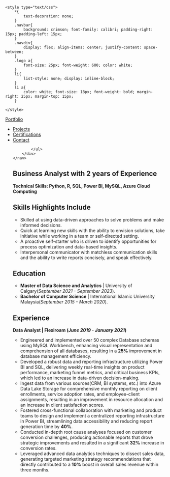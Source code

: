 <html>
<head>
	<meta charset="utf-8">
	<meta name="viewport" content="width=device-width, initial-scale=1">
	
	<style type="text/css">
		*{
			text-decoration: none;
		}
		.navbar{
			background: crimson; font-family: calibri; padding-right: 15px; padding-left: 15px;
		}
		.navdiv{
			display: flex; align-items: center; justify-content: space-between;
		}
		.logo a{
			font-size: 25px; font-weight: 600; color: white;
		}
		li{
			list-style: none; display: inline-block;
		}
		li a{
			color: white; font-size: 18px; font-weight: bold; margin-right: 25px; margin-top: 15px;
		}
		
	</style>
</head>
<body>
	<nav class="navbar">
		<div class="navdiv">
			<div class="logo"><a href="#">Portfolio</a> </div>
			<ul>
				<li><a href="Projects.html">Projects</a></li>
				<li><a href="Cerifications.html">Certifications</a></li> 
				<li><a href="#">Contact</a></li>
				
			</ul>
		</div>
	</nav>
</body>
</html>

## Business Analyst with 2 years of Experience
**Technical Skills: Python, R, SQL, Power BI, MySQL, Azure Cloud Computing**

## Skills Highlights Include
- Skilled at using data-driven approaches to solve problems and make informed decisions.
- Quick at learning new skills with the ability to envision solutions, take initiative while working in a team or self-directed setting.
- A proactive self-starter who is driven to identify opportunities for process optimization and data-based insights.
- Interpersonal communicator with matchless communication skills and the ability to write reports concisely, and speak effectively.
  
## Education 
- <b>Master of Data Science and Analytics</b>     |     University of Calgary(_September 2021 - September 2023_).
- <b>Bachelor of Computer Science</b>    |    International Islamic University Malaysia(_September 2015 - March 2020_).

## Experience
<b>Data Analyst | Flexiroam (_June 2019 - January 2021_)</b>
- Engineered and implemented over 50 complex Database schemas using MySQL Workbench, enhancing visual representation and comprehension of all databases, resulting in a **25%** improvement in database management efficiency.
- Developed a robust data and reporting infrastructure utilizing Power BI and SQL, delivering weekly real-time insights on product performance, marketing funnel metrics, and critical business KPIs, which led to an increase in data-driven decision-making.
- Ingest data from various sources(CRM, BI systems, etc.) into Azure Data Lake Storage for comprehensive monthly reporting on client enrollments, service adoption rates, and employee-client assignments, resulting in an improvement in resource allocation and an increase in client satisfaction scores.
- Fostered cross-functional collaboration with marketing and product teams to design and implement a centralized reporting infrastructure in Power BI, streamlining data accessibility and reducing report generation time by **40%**.
- Conducted in-depth root cause analyses focused on customer conversion challenges, producing actionable reports that drove strategic improvements and resulted in a significant **32%** increase in conversion rates.
-  Leveraged advanced data analytics techniques to dissect sales data, generating targeted marketing strategy recommendations that directly contributed to a **10%** boost in overall sales revenue within three months.












